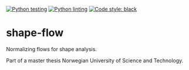 [![Python testing](https://github.com/alexarntzen/shapeflow/workflows/Python%20testing/badge.svg)](https://github.com/alexarntzen/fordypningsprosjekt/actions/workflows/python_test.yml)
[![Python linting](https://github.com/alexarntzen/shapeflow/workflows/Python%20linting/badge.svg)](https://github.com/alexarntzen/fordypningsprosjekt/actions/workflows/python_lint.yml)
[![Code style: black](https://img.shields.io/badge/code%20style-black-000000.svg)](https://github.com/psf/black)

# shape-flow

Normalizing flows for shape analysis.

Part of a master thesis Norwegian University of Science and Technology.
